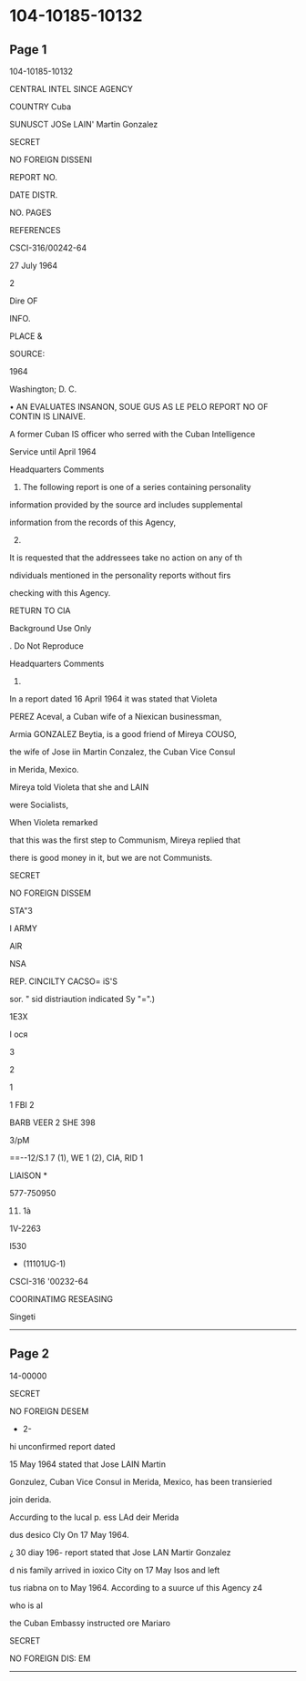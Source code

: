# 104-10185-10132

## Page 1

104-10185-10132

CENTRAL INTEL SINCE AGENCY

COUNTRY Cuba

SUNUSCT JOSe LAIN' Martin Gonzalez

SECRET

NO FOREIGN DISSENI

REPORT NO.

DATE DISTR.

NO. PAGES

REFERENCES

CSCI-316/00242-64

27 July 1964

2

Dire OF

INFO.

PLACE &

SOURCE:

1964

Washington; D. C.

• AN EVALUATES INSANON, SOUE GUS AS LE PELO REPORT NO OF CONTIN IS LINAIVE.

A former Cuban IS officer who serred with the Cuban Intelligence

Service until April 1964

Headquarters Comments

1. The following report is one of a series containing personality

information provided by the source ard includes supplemental

information from the records of this Agency,

2.

It is requested that the addressees take no action on any of th

ndividuals mentioned in the personality reports without firs

checking with this Agency.

RETURN TO CIA

Background Use Only

. Do Not Reproduce

Headquarters Comments

1.

In a report dated 16 April 1964 it was stated that Violeta

PEREZ Aceval, a Cuban wife of a Niexican businessman,

Armia GONZALEZ Beytia, is a good friend of Mireya COUSO,

the wife of Jose iin Martin Conzalez, the Cuban Vice Consul

in Merida, Mexico.

Mireya told Violeta that she and LAIN

were Socialists,

When Violeta remarked

that this was the first step to Communism, Mireya replied that

there is good money in it, but we are not Communists.

SECRET

NO FOREIGN DISSEM

STA"3

I ARMY

AlR

NSA

REP. CINCILTY CACSO= iS'S

sor. " sid distriaution indicated Sy "=".)

1E3X

I ося

3

2

1

1 FBI 2

BARB VEER 2 SHE 398

3/pM

==--12/S.1 7 (1), WE 1 (2), CIA, RID 1

LIAISON *

577-750950

11. 1à

1V-2263

I530

- (11101UG-1)

CSCI-316 '00232-64

COORINATIMG RESEASING

Singeti

---

## Page 2

14-00000

SECRET

NO FOREIGN DESEM

- 2-

hi unconfirmed report dated

15 May 1964 stated that Jose LAIN Martin

Gonzulez, Cuban Vice Consul in Merida, Mexico, has been transieried

join derida.

Accurding to the lucal p. ess LAd deir Merida

dus desico Cly On 17 May 1964.

¿ 30 diay 196- report stated that Jose LAN Martir Gonzalez

d nis family arrived in ioxico City on 17 May Isos and left

tus riabna on to May 1964. According to a suurce uf this Agency z4

who is al

the Cuban Embassy instructed ore Mariaro

SECRET

NO FOREIGN DIS: EM

---

